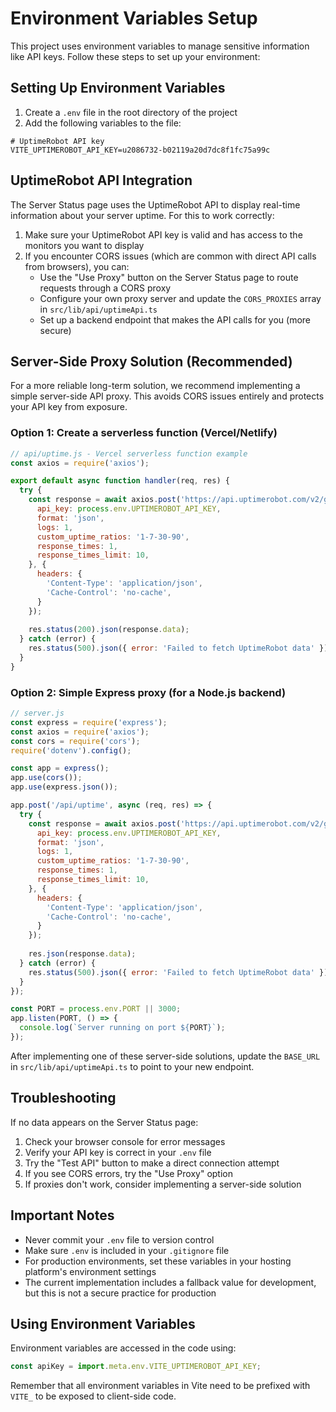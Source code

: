 # Environment Variables Setup

This project uses environment variables to manage sensitive information like API keys. Follow these steps to set up your environment:

## Setting Up Environment Variables

1. Create a `.env` file in the root directory of the project
2. Add the following variables to the file:

```
# UptimeRobot API key
VITE_UPTIMEROBOT_API_KEY=u2086732-b02119a20d7dc8f1fc75a99c
```

## UptimeRobot API Integration

The Server Status page uses the UptimeRobot API to display real-time information about your server uptime. For this to work correctly:

1. Make sure your UptimeRobot API key is valid and has access to the monitors you want to display
2. If you encounter CORS issues (which are common with direct API calls from browsers), you can:
   - Use the "Use Proxy" button on the Server Status page to route requests through a CORS proxy
   - Configure your own proxy server and update the `CORS_PROXIES` array in `src/lib/api/uptimeApi.ts`
   - Set up a backend endpoint that makes the API calls for you (more secure)

## Server-Side Proxy Solution (Recommended)

For a more reliable long-term solution, we recommend implementing a simple server-side API proxy. This avoids CORS issues entirely and protects your API key from exposure.

### Option 1: Create a serverless function (Vercel/Netlify)

```javascript
// api/uptime.js - Vercel serverless function example
const axios = require('axios');

export default async function handler(req, res) {
  try {
    const response = await axios.post('https://api.uptimerobot.com/v2/getMonitors', {
      api_key: process.env.UPTIMEROBOT_API_KEY,
      format: 'json',
      logs: 1,
      custom_uptime_ratios: '1-7-30-90',
      response_times: 1,
      response_times_limit: 10,
    }, {
      headers: {
        'Content-Type': 'application/json',
        'Cache-Control': 'no-cache',
      }
    });
    
    res.status(200).json(response.data);
  } catch (error) {
    res.status(500).json({ error: 'Failed to fetch UptimeRobot data' });
  }
}
```

### Option 2: Simple Express proxy (for a Node.js backend)

```javascript
// server.js
const express = require('express');
const axios = require('axios');
const cors = require('cors');
require('dotenv').config();

const app = express();
app.use(cors());
app.use(express.json());

app.post('/api/uptime', async (req, res) => {
  try {
    const response = await axios.post('https://api.uptimerobot.com/v2/getMonitors', {
      api_key: process.env.UPTIMEROBOT_API_KEY,
      format: 'json',
      logs: 1,
      custom_uptime_ratios: '1-7-30-90',
      response_times: 1,
      response_times_limit: 10,
    }, {
      headers: {
        'Content-Type': 'application/json',
        'Cache-Control': 'no-cache',
      }
    });
    
    res.json(response.data);
  } catch (error) {
    res.status(500).json({ error: 'Failed to fetch UptimeRobot data' });
  }
});

const PORT = process.env.PORT || 3000;
app.listen(PORT, () => {
  console.log(`Server running on port ${PORT}`);
});
```

After implementing one of these server-side solutions, update the `BASE_URL` in `src/lib/api/uptimeApi.ts` to point to your new endpoint.

## Troubleshooting

If no data appears on the Server Status page:

1. Check your browser console for error messages
2. Verify your API key is correct in your `.env` file
3. Try the "Test API" button to make a direct connection attempt
4. If you see CORS errors, try the "Use Proxy" option
5. If proxies don't work, consider implementing a server-side solution

## Important Notes

- Never commit your `.env` file to version control
- Make sure `.env` is included in your `.gitignore` file
- For production environments, set these variables in your hosting platform's environment settings
- The current implementation includes a fallback value for development, but this is not a secure practice for production

## Using Environment Variables

Environment variables are accessed in the code using:

```javascript
const apiKey = import.meta.env.VITE_UPTIMEROBOT_API_KEY;
```

Remember that all environment variables in Vite need to be prefixed with `VITE_` to be exposed to client-side code. 